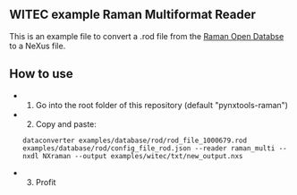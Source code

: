 ## WITEC example Raman Multiformat Reader
This is an example file to convert a .rod file from the [Raman Open Databse](https://solsa.crystallography.net/rod/) to a NeXus file.

## How to use
- 1. Go into the root folder of this repository (default "pynxtools-raman")
- 2. Copy and paste:
    ```
    dataconverter examples/database/rod/rod_file_1000679.rod examples/database/rod/config_file_rod.json --reader raman_multi --nxdl NXraman --output examples/witec/txt/new_output.nxs
    ```
- 3. Profit